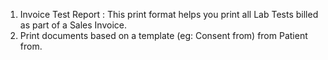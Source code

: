 1. Invoice Test Report : This print format helps you print all Lab Tests billed as part of a Sales Invoice.
2. Print documents based on a template (eg: Consent from) from Patient from.
